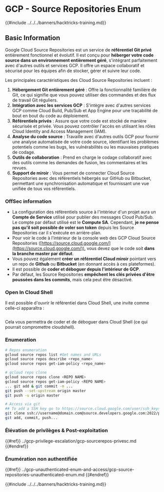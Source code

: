 # GCP - Source Repositories Enum

{{#include ../../../banners/hacktricks-training.md}}

## Basic Information <a href="#reviewing-cloud-git-repositories" id="reviewing-cloud-git-repositories"></a>

Google Cloud Source Repositories est un service de **référentiel Git privé** entièrement fonctionnel et évolutif. Il est conçu pour **héberger votre code source dans un environnement entièrement géré**, s'intégrant parfaitement avec d'autres outils et services GCP. Il offre un espace collaboratif et sécurisé pour les équipes afin de stocker, gérer et suivre leur code.

Les principales caractéristiques des Cloud Source Repositories incluent :

1. **Hébergement Git entièrement géré** : Offre la fonctionnalité familière de Git, ce qui signifie que vous pouvez utiliser des commandes et des flux de travail Git réguliers.
2. **Intégration avec les services GCP** : S'intègre avec d'autres services GCP comme Cloud Build, Pub/Sub et App Engine pour une traçabilité de bout en bout du code au déploiement.
3. **Référentiels privés** : Assure que votre code est stocké de manière sécurisée et privée. Vous pouvez contrôler l'accès en utilisant les rôles Cloud Identity and Access Management (IAM).
4. **Analyse du code source** : Travaille avec d'autres outils GCP pour fournir une analyse automatisée de votre code source, identifiant les problèmes potentiels comme les bugs, les vulnérabilités ou les mauvaises pratiques de codage.
5. **Outils de collaboration** : Prend en charge le codage collaboratif avec des outils comme les demandes de fusion, les commentaires et les revues.
6. **Support de miroir** : Vous permet de connecter Cloud Source Repositories avec des référentiels hébergés sur GitHub ou Bitbucket, permettant une synchronisation automatique et fournissant une vue unifiée de tous vos référentiels.

### OffSec information <a href="#reviewing-cloud-git-repositories" id="reviewing-cloud-git-repositories"></a>

- La configuration des référentiels source à l'intérieur d'un projet aura un **Compte de Service** utilisé pour publier des messages Cloud Pub/Sub. Le compte par défaut utilisé est le **Compute SA**. Cependant, **je ne pense pas qu'il soit possible de voler son token** depuis les Source Repositories car il s'exécute en arrière-plan.
- Pour voir le code à l'intérieur de la console web des GCP Cloud Source Repositories ([https://source.cloud.google.com/](https://source.cloud.google.com/)), vous devez que le code soit **dans la branche master par défaut**.
- Vous pouvez également **créer un référentiel Cloud miroir** pointant vers un repo de **Github** ou **Bitbucket** (en donnant accès à ces plateformes).
- Il est possible de **coder et déboguer depuis l'intérieur de GCP**.
- Par défaut, les Source Repositories **empêchent les clés privées d'être poussées dans les commits**, mais cela peut être désactivé.

### Open In Cloud Shell

Il est possible d'ouvrir le référentiel dans Cloud Shell, une invite comme celle-ci apparaîtra :

<figure><img src="../../../images/image (325).png" alt=""><figcaption></figcaption></figure>

Cela vous permettra de coder et de déboguer dans Cloud Shell (ce qui pourrait compromettre cloudshell).

### Enumeration
```bash
# Repos enumeration
gcloud source repos list #Get names and URLs
gcloud source repos describe <repo_name>
gcloud source repos get-iam-policy <repo_name>

# gcloud repo clone
gcloud source repos clone <REPO NAME>
gcloud source repos get-iam-policy <REPO NAME>
... git add & git commit -m ...
git push --set-upstream origin master
git push -u origin master

# Access via git
## To add a SSH key go to https://source.cloud.google.com/user/ssh_keys (no gcloud command)
git clone ssh://username@domain.com@source.developers.google.com:2022/p/<proj-name>/r/<repo-name>
git add, commit, push...
```
### Élévation de privilèges & Post-exploitation

{{#ref}}
../gcp-privilege-escalation/gcp-sourcerepos-privesc.md
{{#endref}}

### Énumération non authentifiée

{{#ref}}
../gcp-unauthenticated-enum-and-access/gcp-source-repositories-unauthenticated-enum.md
{{#endref}}

{{#include ../../../banners/hacktricks-training.md}}
